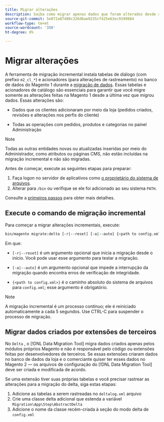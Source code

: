 ```yaml
---
title: Migrar alterações
description: Saiba como migrar apenas dados que foram alterados desde a última migração de dados do Magento 1 com o [!DNL Data Migration Tool].
source-git-commit: 5e072a87480c326d6ae9235cf425e63ec9199684
workflow-type: tm+mt
source-wordcount: '350'
ht-degree: 0%

---
```



# Migrar alterações

A ferramenta de migração incremental instala tabelas de diálogo (com prefixo `m2_cl_*`) e acionadores (para alterações de rastreamento) no banco de dados do Magento 1 durante a [migração de dados](data.md). Essas tabelas e acionadores de catálogo são essenciais para garantir que você migre somente as alterações feitas na Magento 1 desde a última vez que migrou dados. Essas alterações são:

* Dados que os clientes adicionaram por meio da loja (pedidos criados, revisões e alterações nos perfis do cliente)

* Todas as operações com pedidos, produtos e categorias no painel Administração

>[!NOTE]
>
>Todas as outras entidades novas ou atualizadas inseridas por meio do Administrador, como atributos ou páginas CMS, não estão incluídas na migração incremental e não são migradas.


Antes de começar, execute as seguintes etapas para preparar:

1. Faça logon no servidor de aplicativos como [o proprietário do sistema de arquivos](../../../installation/prerequisites/file-system/overview.md).
1. Alterar para `/bin` ou verifique se ele foi adicionado ao seu sistema `PATH`.

Consulte a [primeiros passos](overview.md#first-steps) para obter mais detalhes.

## Execute o comando de migração incremental

Para começar a migrar alterações incrementais, execute:

```bash
bin/magento migrate:delta [-r|--reset] [-a|--auto] {<path to config.xml>}
```

Em que:

* `[-r|--reset]` é um argumento opcional que inicia a migração desde o início. Você pode usar esse argumento para testar a migração.

* `[-a|--auto]` é um argumento opcional que impede a interrupção da migração quando encontra erros de verificação de integridade.

* `{<path to config.xml>}` é o caminho absoluto do sistema de arquivos para `config.xml`; esse argumento é obrigatório.

>[!NOTE]
>
>A migração incremental é um processo contínuo; ele é reiniciado automaticamente a cada 5 segundos. Use CTRL-C para suspender o processo de migração.


## Migrar dados criados por extensões de terceiros

No `Delta` , o [!DNL Data Migration Tool] migra dados criados apenas pelos módulos próprios Magento e não é responsável pelo código ou extensões feitas por desenvolvedores de terceiros. Se essas extensões criaram dados no banco de dados da loja e o comerciante quiser ter esses dados no Magento 2 — os arquivos de configuração do [!DNL Data Migration Tool] deve ser criada e modificada de acordo.

Se uma extensão tiver suas próprias tabelas e você precisar rastrear as alterações para a migração do delta, siga estas etapas:

1. Adicione as tabelas a serem rastreadas no `deltalog.xml` arquivo
1. Crie uma classe delta adicional que estenda a variável `Migration\App\Step\AbstractDelta`
1. Adicione o nome da classe recém-criada à seção do modo delta de `config.xml`
